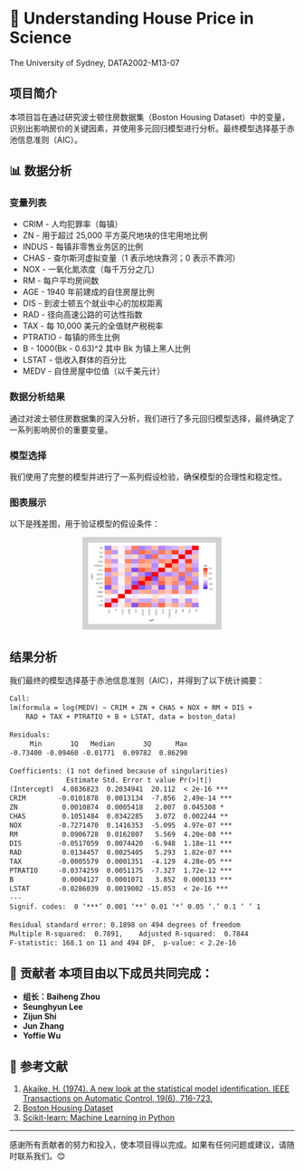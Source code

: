 # 🧪 Understanding House Price in Science
The University of Sydney, DATA2002-M13-07

## 项目简介
本项目旨在通过研究波士顿住房数据集（Boston Housing Dataset）中的变量，识别出影响房价的关键因素，并使用多元回归模型进行分析。最终模型选择基于赤池信息准则（AIC）。

## 📊 数据分析
### 变量列表
- CRIM - 人均犯罪率（每镇）
- ZN - 用于超过 25,000 平方英尺地块的住宅用地比例
- INDUS - 每镇非零售业务区的比例
- CHAS - 查尔斯河虚拟变量（1 表示地块靠河；0 表示不靠河）
- NOX - 一氧化氮浓度（每千万分之几）
- RM - 每户平均房间数
- AGE - 1940 年前建成的自住房屋比例
- DIS - 到波士顿五个就业中心的加权距离
- RAD - 径向高速公路的可达性指数
- TAX - 每 10,000 美元的全值财产税税率
- PTRATIO - 每镇的师生比例
- B - 1000(Bk - 0.63)^2 其中 Bk 为镇上黑人比例
- LSTAT - 低收入群体的百分比
- MEDV - 自住房屋中位值（以千美元计）

### 数据分析结果
通过对波士顿住房数据集的深入分析，我们进行了多元回归模型选择，最终确定了一系列影响房价的重要变量。

### 模型选择
我们使用了完整的模型并进行了一系列假设检验，确保模型的合理性和稳定性。

### 图表展示
以下是残差图，用于验证模型的假设条件：

<div style="text-align: center;">
  <img src="789.png" alt="热力图" style="width: 45%; background-color: lightgrey; padding: 10px;">
</div>

## 结果分析
我们最终的模型选择基于赤池信息准则（AIC），并得到了以下统计摘要：

```plaintext
Call:
lm(formula = log(MEDV) ~ CRIM + ZN + CHAS + NOX + RM + DIS + 
    RAD + TAX + PTRATIO + B + LSTAT, data = boston_data)

Residuals:
     Min       1Q   Median       3Q      Max 
-0.73400 -0.09460 -0.01771  0.09782  0.86290 

Coefficients: (1 not defined because of singularities)
              Estimate Std. Error t value Pr(>|t|)    
(Intercept)  4.0836823  0.2034941  20.112  < 2e-16 ***
CRIM        -0.0101878  0.0013134  -7.856  2.49e-14 ***
ZN           0.0010874  0.0005418   2.007  0.045308 *  
CHAS         0.1051484  0.0342285   3.072  0.002244 ** 
NOX         -0.7271470  0.1416353  -5.095  4.97e-07 ***
RM           0.0906728  0.0162807   5.569  4.20e-08 ***
DIS         -0.0517059  0.0074420  -6.948  1.18e-11 ***
RAD          0.0134457  0.0025405   5.293  1.82e-07 ***
TAX         -0.0005579  0.0001351  -4.129  4.28e-05 ***
PTRATIO     -0.0374259  0.0051175  -7.327  1.72e-12 ***
B            0.0004127  0.0001071   3.852  0.000133 ***
LSTAT       -0.0286039  0.0019002 -15.053  < 2e-16 ***
---
Signif. codes:  0 ‘***’ 0.001 ‘**’ 0.01 ‘*’ 0.05 ‘.’ 0.1 ‘ ’ 1

Residual standard error: 0.1898 on 494 degrees of freedom
Multiple R-squared:  0.7891,    Adjusted R-squared:  0.7844 
F-statistic: 168.1 on 11 and 494 DF,  p-value: < 2.2e-16
```

## 👥 贡献者 本项目由以下成员共同完成： 
- **组长：Baiheng Zhou**
- **Seunghyun Lee**
- **Zijun Shi**
- **Jun Zhang**
- **Yoffie Wu**

## 🔗 参考文献
1. [Akaike, H. (1974). A new look at the statistical model identification. IEEE Transactions on Automatic Control, 19(6), 716-723.](https://doi.org/10.1109/TAC.1974.1100705)
2. [Boston Housing Dataset](https://www.cs.toronto.edu/~delve/data/boston/bostonDetail.html)
3. [Scikit-learn: Machine Learning in Python](https://scikit-learn.org/stable/)

---

感谢所有贡献者的努力和投入，使本项目得以完成。如果有任何问题或建议，请随时联系我们。😊

